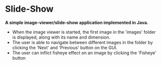 # Slide-Show
**A simple image-viewer/slide-show application implemented in Java.**

* When the image viewer is started, the first image in the 'images' folder is displayed, along with its name and dimension.
* The user is able to navigate between different images in the folder by clicking the 'Next' and 'Previous' button on the GUI.
* The user can inflict fisheye effect on an image by clicking the 'Fisheye' button
